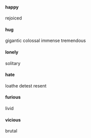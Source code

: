 
#### happy

rejoiced 

#### hug

gigantic colossal immense tremendous

#### lonely

solitary

#### hate

loathe detest resent

#### furious

livid

#### vicious

brutal
